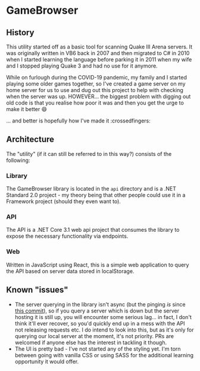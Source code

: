 # GameBrowser

## History

This utility started off as a basic tool for scanning Quake III Arena servers. It was originally written in VB6 back in 2007 and then migrated to C# in 2010 when I started learning the language before parking it in 2011 when my wife and I stopped playing Quake 3 and had no use for it anymore.

While on furlough during the COVID-19 pandemic, my family and I started playing some older games together, so I've created a game server on my home server for us to use and dug out this project to help with checking when the server was up. HOWEVER... the biggest problem with digging out old code is that you realise how poor it was and then you get the urge to make it better 😄

... and better is hopefully how I've made it :crossedfingers:

## Architecture

The "utility" (if it can still be referred to in this way?) consists of the following:

### Library

The GameBrowser library is located in the `api` directory and is a .NET Standard 2.0 project - my theory being that other people could use it in a Framework project (should they even want to).

### API

The API is a .NET Core 3.1 web api project that consumes the library to expose the necessary functionality via endpoints.

### Web

Written in JavaScript using React, this is a simple web application to query the API based on server data stored in localStorage.

## Known "issues"

* The server querying in the library isn't async (but the pinging *is* since [this commit](https://github.com/jonifen/GameBrowser/commit/1ae8aedcf352dbb6272f38443378b9de1cc68c0b)), so if you query a server which is down but the server hosting it is still up, you will encounter some serious lag... in fact, I don't think it'll ever recover, so you'd quickly end up in a mess with the API not releasing requests etc. I do intend to look into this, but as it's only for querying our local server at the moment, it's not priority. PRs are welcomed if anyone else has the interest in tackling it though.
* The UI is pretty bad - I've not started any of the styling yet. I'm torn between going with vanilla CSS or using SASS for the additional learning opportunity it would offer.
